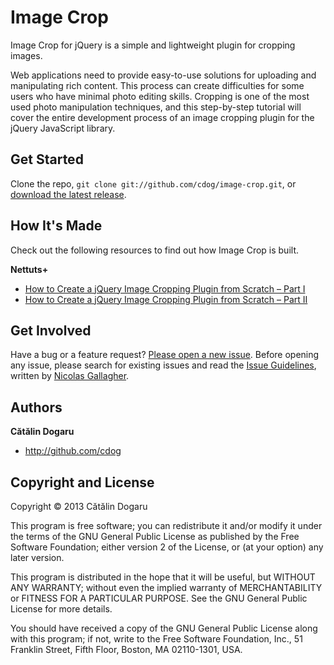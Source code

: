Image Crop
==========

Image Crop for jQuery is a simple and lightweight plugin for cropping images.

Web applications need to provide easy-to-use solutions for uploading and
manipulating rich content. This process can create difficulties for some users
who have minimal photo editing skills. Cropping is one of the most used photo
manipulation techniques, and this step-by-step tutorial will cover the entire
development process of an image cropping plugin for the jQuery JavaScript
library.



Get Started
-----------

Clone the repo, `git clone git://github.com/cdog/image-crop.git`, or [download
the latest release](https://github.com/cdog/image-crop/zipball/master).



How It's Made
-------------

Check out the following resources to find out how Image Crop is built.

**Nettuts+**

+ [How to Create a jQuery Image Cropping Plugin from Scratch – Part I](http://net.tutsplus.com/tutorials/javascript-ajax/how-to-create-a-jquery-image-cropping-plugin-from-scratch-part-i/)
+ [How to Create a jQuery Image Cropping Plugin from Scratch – Part II](http://net.tutsplus.com/tutorials/javascript-ajax/how-to-create-a-jquery-image-cropping-plug-in-from-scratch-part-ii/)



Get Involved
------------

Have a bug or a feature request? [Please open a new
issue](https://github.com/cdog/image-crop/issues). Before opening any issue,
please search for existing issues and read the [Issue
Guidelines](https://github.com/necolas/issue-guidelines), written by [Nicolas
Gallagher](https://github.com/necolas/).



Authors
-------

**Cătălin Dogaru**

+ http://github.com/cdog



Copyright and License
---------------------

Copyright © 2013 Cătălin Dogaru

This program is free software; you can redistribute it and/or modify it under
the terms of the GNU General Public License as published by the Free Software
Foundation; either version 2 of the License, or (at your option) any later
version.

This program is distributed in the hope that it will be useful, but WITHOUT ANY
WARRANTY; without even the implied warranty of MERCHANTABILITY or FITNESS FOR A
PARTICULAR PURPOSE. See the GNU General Public License for more details.

You should have received a copy of the GNU General Public License along with
this program; if not, write to the Free Software Foundation, Inc., 51 Franklin
Street, Fifth Floor, Boston, MA 02110-1301, USA.
